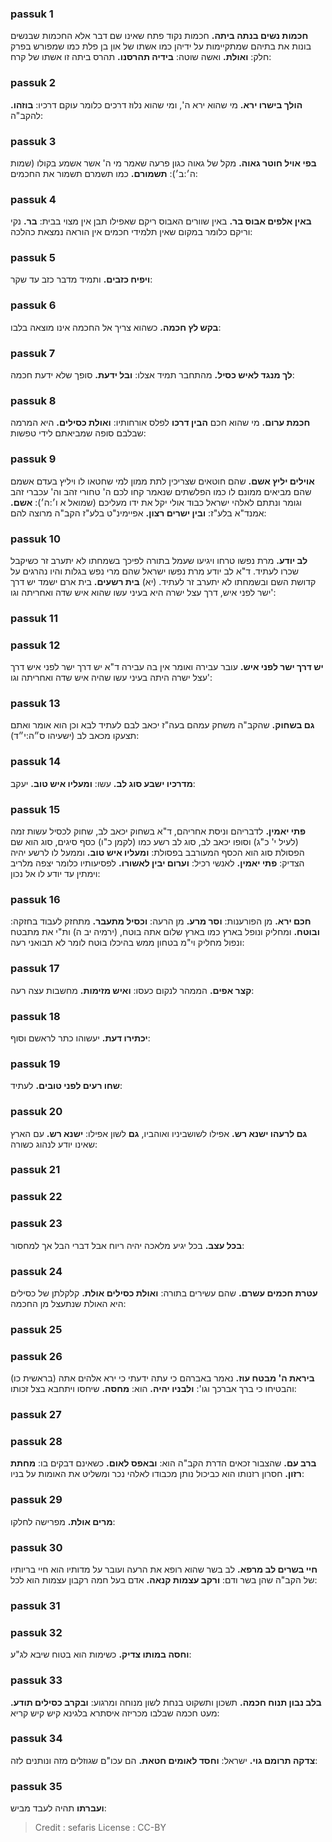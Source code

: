 
### passuk 1
<b>חכמות נשים בנתה ביתה.</b> חכמות נקוד פתח שאינו שם דבר אלא החכמות שבנשים בונות את בתיהם שמתקיימות על ידיהן כמו אשתו של און בן פלת כמו שמפורש בפרק חלק:
<b>ואולת.</b> ואשה שוטה:
<b>בידיה תהרסנו.</b> תהרס ביתה זו אשתו של קרח:

### passuk 2
<b>הולך בישרו ירא.</b> מי שהוא ירא ה', ומי שהוא נלוז דרכים כלומר עוקם דרכיו:
<b>בוזהו.</b> להקב"ה:

### passuk 3
<b>בפי אויל חוטר גאוה.</b> מקל של גאוה כגון פרעה שאמר מי ה' אשר אשמע בקולו (שמות ה׳:ב׳):
<b>תשמורם.</b> כמו תשמרם תשמור את החכמים:

### passuk 4
<b>באין אלפים אבוס בר.</b> באין שוורים האבוס ריקם שאפילו תבן אין מצוי בבית:
<b>בר.</b> נקי וריקם כלומר במקום שאין תלמידי חכמים אין הוראה נמצאת כהלכה:

### passuk 5
<b>ויפיח כזבים.</b> ותמיד מדבר כזב עד שקר:

### passuk 6
<b>בקש לץ חכמה.</b> כשהוא צריך אל החכמה אינו מוצאה בלבו:

### passuk 7
<b>לך מנגד לאיש כסיל.</b> מהתחבר תמיד אצלו:
<b>ובל ידעת.</b> סופך שלא ידעת חכמה:

### passuk 8
<b>חכמת ערום.</b> מי שהוא חכם <b>הבין דרכו</b> לפלס אורחותיו:
<b>ואולת כסילים.</b> היא המרמה שבלבם סופה שמביאתם לידי טפשות:

### passuk 9
<b>אוילים יליץ אשם.</b> שהם חוטאים שצריכין לתת ממון למי שחטאו לו ויליץ בעדם אשמם שהם מביאים ממונם לו כמו הפלשתים שנאמר קחו לכם ה' טחורי זהב וה' עכברי זהב וגומר ונתתם לאלהי ישראל כבוד אולי יקל את ידו מעליכם (שמואל א ו׳:ה׳):
<b>אשם.</b> אמנד"א בלע"ז:
<b>ובין ישרים רצון.</b> אפיימינ"ט בלע"ז הקב"ה מרוצה להם:

### passuk 10
<b>לב יודע.</b> מרת נפשו טרחו ויגיעו שעמל בתורה לפיכך בשמחתו לא יתערב זר כשיקבל שכרו לעתיד. ד"א לב יודע מרת נפשו ישראל שהם מרי נפש בגלות והיו נהרגים על קדושת השם ובשמחתו לא יתערב זר לעתיד. (יא) <b>בית רשעים.</b> בית ארם ישמד יש דרך ישר לפני איש, דרך עצל ישרה היא בעיני עשו שהוא איש שדה ואחריתה וגו':

### passuk 11

### passuk 12
<b>יש דרך ישר לפני איש.</b> עובר עבירה ואומר אין בה עבירה ד"א יש דרך ישר לפני איש דרך עצל ישרה היתה בעיני עשו שהיה איש שדה ואחריתה וגו':

### passuk 13
<b>גם בשחוק.</b> שהקב"ה משחק עמהם בעה"ז יכאב לבם לעתיד לבא וכן הוא אומר ואתם תצעקו מכאב לב (ישעיהו ס״ה:י״ד):

### passuk 14
<b>מדרכיו ישבע סוג לב.</b> עשו:
<b>ומעליו איש טוב.</b> יעקב:

### passuk 15
<b>פתי יאמין.</b> לדבריהם וניסת אחריהם, ד"א בשחוק יכאב לב, שחוק לכסיל עשות זמה (לעיל י' כ"ג) וסופו יכאב לב, סוג לב רשע כמו (לקמן כ"ו) כסף סיגים, סוג הוא שם הפסולת סוג הוא הכסף המעורבב בפסולת:
<b>ומעליו איש טוב.</b> וממעל לו לרשע יהיה הצדיק:
<b>פתי יאמין.</b> לאנשי רכיל:
<b>וערום יבין לאשורו.</b> לפסיעותיו כלומר יצפה מלריב וימתין עד יודע לו אל נכון:

### passuk 16
<b>חכם ירא.</b> מן הפורענות:
<b>וסר מרע.</b> מן הרעה:
<b>וכסיל מתעבר.</b> מתחזק לעבוד בחזקה:
<b>ובוטח.</b> ומחליק ונופל בארץ כמו בארץ שלום אתה בוטח, (ירמיה יב ה) ות"י את מתבטח ונפול מחליק וי"מ בטחון ממש בהיכלו בוטח לומר לא תבואני רעה:

### passuk 17
<b>קצר אפים.</b> הממהר לנקום כעסו:
<b>ואיש מזימות.</b> מחשבות עצה רעה:

### passuk 18
<b>יכתירו דעת.</b> יעשוהו כתר לראשם וסוף:

### passuk 19
<b>שחו רעים לפני טובים.</b> לעתיד:

### passuk 20
<b>גם לרעהו ישנא רש.</b> אפילו לשושביניו ואוהביו, <b>גם</b> לשון אפילו:
<b>ישנא רש.</b> עם הארץ שאינו יודע לנהוג כשורה:

### passuk 21

### passuk 22

### passuk 23
<b>בכל עצב.</b> בכל יגיע מלאכה יהיה ריוח אבל דברי הבל אך למחסור:

### passuk 24
<b>עטרת חכמים עשרם.</b> שהם עשירים בתורה:
<b>ואולת כסילים אולת.</b> קלקלתן של כסילים היא האולת שנתעצל מן החכמה:

### passuk 25

### passuk 26
<b>ביראת ה' מבטח עוז.</b> נאמר באברהם כי עתה ידעתי כי ירא אלהים אתה (בראשית כו) והבטיחו כי ברך אברכך וגו':
<b>ולבניו יהיה.</b> הוא:
<b>מחסה.</b> שיחסו ויתחבא בצל זכותו:

### passuk 27

### passuk 28
<b>ברב עם.</b> שהצבור זכאים הדרת הקב"ה הוא:
<b>ובאפס לאום.</b> כשאינם דבקים בו:
<b>מחתת רזון.</b> חסרון רזנותו הוא כביכול נותן מכבודו לאלהי נכר ומשליט את האומות על בניו:

### passuk 29
<b>מרים אולת.</b> מפרישה לחלקו:

### passuk 30
<b>חיי בשרים לב מרפא.</b> לב בשר שהוא רופא את הרעה ועובר על מדותיו הוא חיי בריותיו של הקב"ה שהן בשר ודם:
<b>ורקב עצמות קנאה.</b> אדם בעל חמה רקבון עצמות הוא לכל:

### passuk 31

### passuk 32
<b>וחסה במותו צדיק.</b> כשימות הוא בטוח שיבא לג"ע:

### passuk 33
<b>בלב נבון תנוח חכמה.</b> תשכון ותשקוט בנחת לשון מנוחה ומרגוע:
<b>ובקרב כסילים תודע.</b> מעט חכמה שבלבו מכריזה איסתרא בלגינא קיש קיש קריא:

### passuk 34
<b>צדקה תרומם גוי.</b> ישראל:
<b>וחסד לאומים חטאת.</b> הם עכו"ם שגוזלים מזה ונותנים לזה:

### passuk 35
<b>ועברתו</b> תהיה לעבד מביש:

>Credit : sefaris
>License : CC-BY